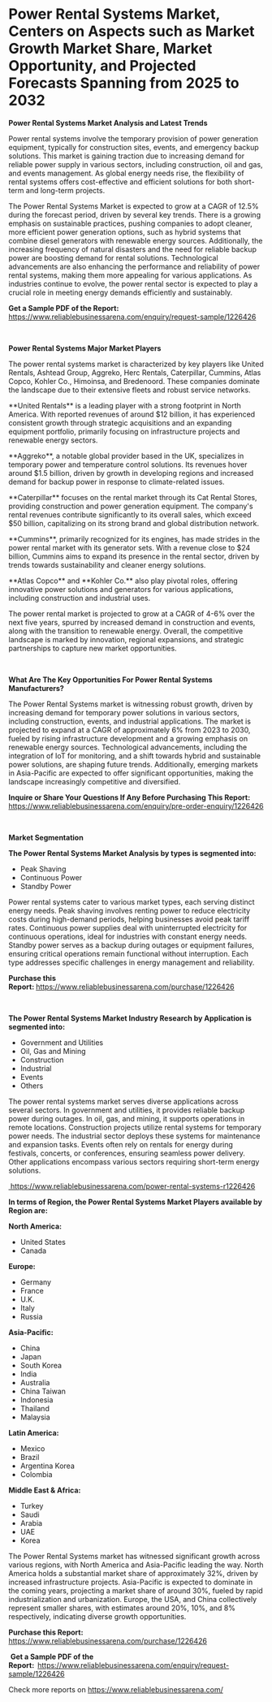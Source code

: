 <p><h1>Power Rental Systems Market, Centers on Aspects such as Market Growth Market Share, Market Opportunity, and Projected Forecasts Spanning from 2025 to 2032</h1></p><p><strong>Power Rental Systems Market Analysis and Latest Trends</strong></p>
<p><p>Power rental systems involve the temporary provision of power generation equipment, typically for construction sites, events, and emergency backup solutions. This market is gaining traction due to increasing demand for reliable power supply in various sectors, including construction, oil and gas, and events management. As global energy needs rise, the flexibility of rental systems offers cost-effective and efficient solutions for both short-term and long-term projects.</p><p>The Power Rental Systems Market is expected to grow at a CAGR of 12.5% during the forecast period, driven by several key trends. There is a growing emphasis on sustainable practices, pushing companies to adopt cleaner, more efficient power generation options, such as hybrid systems that combine diesel generators with renewable energy sources. Additionally, the increasing frequency of natural disasters and the need for reliable backup power are boosting demand for rental solutions. Technological advancements are also enhancing the performance and reliability of power rental systems, making them more appealing for various applications. As industries continue to evolve, the power rental sector is expected to play a crucial role in meeting energy demands efficiently and sustainably.</p></p>
<p><strong>Get a Sample PDF of the Report:&nbsp;</strong> <a href="https://www.reliablebusinessarena.com/enquiry/request-sample/1226426?utm_campaign=2988&utm_medium=2&utm_source=Github&utm_content=ia&utm_term=09032025&utm_id=power-rental-systems">https://www.reliablebusinessarena.com/enquiry/request-sample/1226426</a></p>
<p>&nbsp;</p>
<p><strong>Power Rental Systems Major Market Players</strong></p>
<p><p>The power rental systems market is characterized by key players like United Rentals, Ashtead Group, Aggreko, Herc Rentals, Caterpillar, Cummins, Atlas Copco, Kohler Co., Himoinsa, and Bredenoord. These companies dominate the landscape due to their extensive fleets and robust service networks.</p><p>**United Rentals** is a leading player with a strong footprint in North America. With reported revenues of around $12 billion, it has experienced consistent growth through strategic acquisitions and an expanding equipment portfolio, primarily focusing on infrastructure projects and renewable energy sectors.</p><p>**Aggreko**, a notable global provider based in the UK, specializes in temporary power and temperature control solutions. Its revenues hover around $1.5 billion, driven by growth in developing regions and increased demand for backup power in response to climate-related issues.</p><p>**Caterpillar** focuses on the rental market through its Cat Rental Stores, providing construction and power generation equipment. The company's rental revenues contribute significantly to its overall sales, which exceed $50 billion, capitalizing on its strong brand and global distribution network.</p><p>**Cummins**, primarily recognized for its engines, has made strides in the power rental market with its generator sets. With a revenue close to $24 billion, Cummins aims to expand its presence in the rental sector, driven by trends towards sustainability and cleaner energy solutions.</p><p>**Atlas Copco** and **Kohler Co.** also play pivotal roles, offering innovative power solutions and generators for various applications, including construction and industrial uses.</p><p>The power rental market is projected to grow at a CAGR of 4-6% over the next five years, spurred by increased demand in construction and events, along with the transition to renewable energy. Overall, the competitive landscape is marked by innovation, regional expansions, and strategic partnerships to capture new market opportunities.</p></p>
<p>&nbsp;</p>
<p><strong>What Are The Key Opportunities For Power Rental Systems Manufacturers?</strong></p>
<p><p>The Power Rental Systems market is witnessing robust growth, driven by increasing demand for temporary power solutions in various sectors, including construction, events, and industrial applications. The market is projected to expand at a CAGR of approximately 6% from 2023 to 2030, fueled by rising infrastructure development and a growing emphasis on renewable energy sources. Technological advancements, including the integration of IoT for monitoring, and a shift towards hybrid and sustainable power solutions, are shaping future trends. Additionally, emerging markets in Asia-Pacific are expected to offer significant opportunities, making the landscape increasingly competitive and diversified.</p></p>
<p><strong>Inquire or Share Your Questions If Any Before Purchasing This Report:</strong> <a href="https://www.reliablebusinessarena.com/enquiry/pre-order-enquiry/1226426?utm_campaign=2988&utm_medium=2&utm_source=Github&utm_content=ia&utm_term=09032025&utm_id=power-rental-systems">https://www.reliablebusinessarena.com/enquiry/pre-order-enquiry/1226426</a></p>
<p>&nbsp;</p>
<p><strong>Market Segmentation</strong></p>
<p><strong>The Power Rental Systems Market Analysis by types is segmented into:</strong></p>
<p><ul><li>Peak Shaving</li><li>Continuous Power</li><li>Standby Power</li></ul></p>
<p><p>Power rental systems cater to various market types, each serving distinct energy needs. Peak shaving involves renting power to reduce electricity costs during high-demand periods, helping businesses avoid peak tariff rates. Continuous power supplies deal with uninterrupted electricity for continuous operations, ideal for industries with constant energy needs. Standby power serves as a backup during outages or equipment failures, ensuring critical operations remain functional without interruption. Each type addresses specific challenges in energy management and reliability.</p></p>
<p><strong>Purchase this Report:&nbsp;</strong><a href="https://www.reliablebusinessarena.com/purchase/1226426?utm_campaign=2988&utm_medium=2&utm_source=Github&utm_content=ia&utm_term=09032025&utm_id=power-rental-systems">https://www.reliablebusinessarena.com/purchase/1226426</a></p>
<p>&nbsp;</p>
<p><strong>The Power Rental Systems Market Industry Research by Application is segmented into:</strong></p>
<p><ul><li>Government and Utilities</li><li>Oil, Gas and Mining</li><li>Construction</li><li>Industrial</li><li>Events</li><li>Others</li></ul></p>
<p><p>The power rental systems market serves diverse applications across several sectors. In government and utilities, it provides reliable backup power during outages. In oil, gas, and mining, it supports operations in remote locations. Construction projects utilize rental systems for temporary power needs. The industrial sector deploys these systems for maintenance and expansion tasks. Events often rely on rentals for energy during festivals, concerts, or conferences, ensuring seamless power delivery. Other applications encompass various sectors requiring short-term energy solutions.</p></p>
<p><a href="https://www.reliablebusinessarena.com/power-rental-systems-r1226426?utm_campaign=2988&utm_medium=2&utm_source=Github&utm_content=ia&utm_term=09032025&utm_id=power-rental-systems">&nbsp;https://www.reliablebusinessarena.com/power-rental-systems-r1226426</a></p>
<p><strong>In terms of Region, the Power Rental Systems Market Players available by Region are:</strong></p>
<p>
    <p> <strong> North America: </strong>
        <ul>
            <li>United States</li>
            <li>Canada</li>
        </ul>
        </p> 
    <p> <strong> Europe: </strong>
        <ul>
            <li>Germany</li>
            <li>France</li>
            <li>U.K.</li>
            <li>Italy</li>
            <li>Russia</li>
        </ul>
        </p> 
    <p> <strong> Asia-Pacific: </strong>
        <ul>
            <li>China</li>
            <li>Japan</li>
            <li>South Korea</li>
            <li>India</li>
            <li>Australia</li>
            <li>China Taiwan</li>
            <li>Indonesia</li>
            <li>Thailand</li>
            <li>Malaysia</li>
        </ul>
        </p> 
    <p> <strong> Latin America: </strong>
        <ul>
            <li>Mexico</li>
            <li>Brazil</li>
            <li>Argentina Korea</li>
            <li>Colombia</li>
        </ul>
        </p> 
    <p> <strong> Middle East & Africa: </strong>
        <ul>
            <li>Turkey</li>
            <li>Saudi</li>
            <li>Arabia</li>
            <li>UAE</li>
            <li>Korea</li>
        </ul>
    </p>
    </p>
<p><p>The Power Rental Systems market has witnessed significant growth across various regions, with North America and Asia-Pacific leading the way. North America holds a substantial market share of approximately 32%, driven by increased infrastructure projects. Asia-Pacific is expected to dominate in the coming years, projecting a market share of around 30%, fueled by rapid industrialization and urbanization. Europe, the USA, and China collectively represent smaller shares, with estimates around 20%, 10%, and 8% respectively, indicating diverse growth opportunities.</p></p>
<p><strong>Purchase this Report: </strong><a href="https://www.reliablebusinessarena.com/purchase/1226426?utm_campaign=2988&utm_medium=2&utm_source=Github&utm_content=ia&utm_term=09032025&utm_id=power-rental-systems">https://www.reliablebusinessarena.com/purchase/1226426</a></p>
<p>&nbsp;<strong>Get a Sample PDF of the Report:&nbsp;&nbsp;</strong><a href="https://www.reliablebusinessarena.com/enquiry/request-sample/1226426?utm_campaign=2988&utm_medium=2&utm_source=Github&utm_content=ia&utm_term=09032025&utm_id=power-rental-systems">https://www.reliablebusinessarena.com/enquiry/request-sample/1226426</a></p>
<p><strong></strong></p>
<p>Check more reports on <a href="https://www.reliablebusinessarena.com/?utm_campaign=2988&utm_medium=2&utm_source=Github&utm_content=ia&utm_term=09032025&utm_id=power-rental-systems">https://www.reliablebusinessarena.com/</a></p>